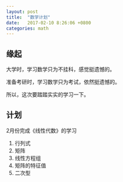 ```yaml
---
layout: post
title:  "数学计划"
date:   2017-02-10 8:26:06 +0800
categories: math
---
```


缘起
---
大学时，学习数学只为不挂科，感觉挺遗憾的。

准备考研时，学习数学只为考试，依然挺遗憾的。

所以，这次要踏踏实实的学习一下。

计划
---
2月份完成《线性代数》的学习

1. 行列式
2. 矩阵
3. 线性方程组
4. 矩阵的特征值
5. 二次型